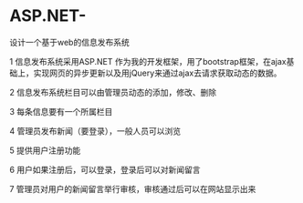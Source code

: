 # ASP.NET-
设计一个基于web的信息发布系统

1 信息发布系统采用ASP.NET 作为我的开发框架，用了bootstrap框架，在ajax基础上，实现网页的异步更新以及用jQuery来通过ajax去请求获取动态的数据。

2 信息发布系统栏目可以由管理员动态的添加，修改、删除

3 每条信息要有一个所属栏目

4 管理员发布新闻（要登录），一般人员可以浏览

5 提供用户注册功能

6 用户如果注册后，可以登录，登录后可以对新闻留言

7 管理员对用户的新闻留言举行审核，审核通过后可以在网站显示出来
